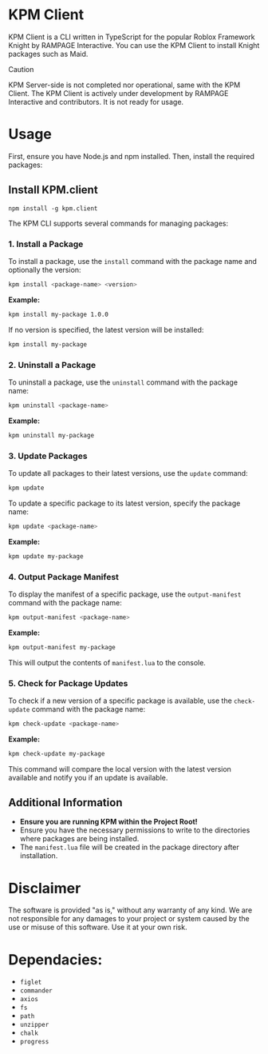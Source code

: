 # KPM Client
KPM Client is a CLI written in TypeScript for the popular Roblox Framework Knight by RAMPAGE Interactive. You can use the KPM Client to install Knight packages such as Maid.

> [!CAUTION]
> KPM Server-side is not completed nor operational, same with the KPM Client. The KPM Client is actively under development by RAMPAGE Interactive and contributors. It is not ready for usage.

# Usage
First, ensure you have Node.js and npm installed. Then, install the required packages:

## Install KPM.client
```
npm install -g kpm.client
```

The KPM CLI supports several commands for managing packages:

### 1. Install a Package

To install a package, use the `install` command with the package name and optionally the version:

```sh
kpm install <package-name> <version>
```

**Example:**

```sh
kpm install my-package 1.0.0
```

If no version is specified, the latest version will be installed:

```sh
kpm install my-package
```

### 2. Uninstall a Package

To uninstall a package, use the `uninstall` command with the package name:

```sh
kpm uninstall <package-name>
```

**Example:**

```sh
kpm uninstall my-package
```

### 3. Update Packages

To update all packages to their latest versions, use the `update` command:

```sh
kpm update
```

To update a specific package to its latest version, specify the package name:

```sh
kpm update <package-name>
```

**Example:**

```sh
kpm update my-package
```

### 4. Output Package Manifest

To display the manifest of a specific package, use the `output-manifest` command with the package name:

```sh
kpm output-manifest <package-name>
```

**Example:**

```sh
kpm output-manifest my-package
```

This will output the contents of `manifest.lua` to the console.

### 5. Check for Package Updates

To check if a new version of a specific package is available, use the `check-update` command with the package name:

```sh
kpm check-update <package-name>
```

**Example:**

```sh
kpm check-update my-package
```

This command will compare the local version with the latest version available and notify you if an update is available.

## Additional Information
- **Ensure you are running KPM within the Project Root!**
- Ensure you have the necessary permissions to write to the directories where packages are being installed.
- The `manifest.lua` file will be created in the package directory after installation.


# Disclaimer
The software is provided "as is," without any warranty of any kind. We are not responsible for any damages to your project or system caused by the use or misuse of this software. Use it at your own risk.

# Dependacies:
* ``figlet``
* ``commander``
* ``axios``
* ``fs``
* ``path``
* ``unzipper``
* ``chalk``
* ``progress``
